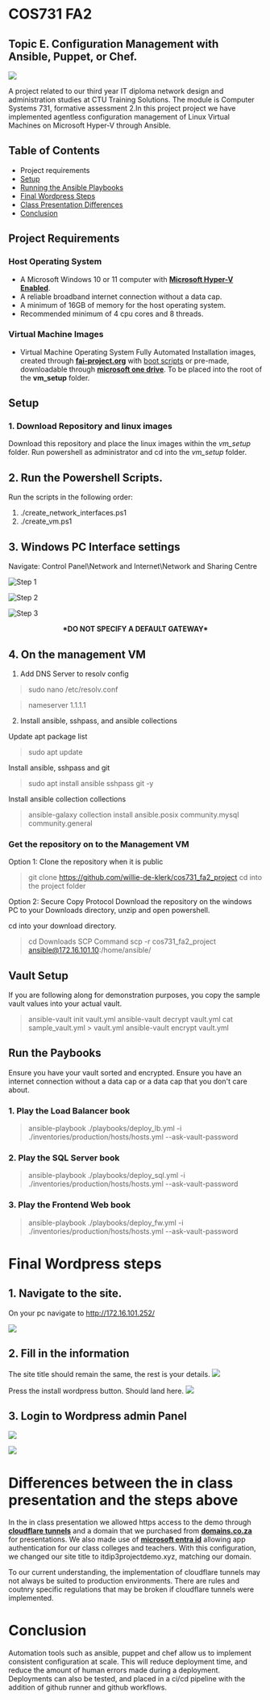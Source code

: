 # COS731 FA2
## Topic E. Configuration Management with Ansible, Puppet, or Chef. 

![](./pictures/lab_diagram.drawio.png)

A project related to our third year IT diploma network design and administration studies at CTU Training Solutions. The module is Computer Systems 731, formative assessment 2.In this project project we have implemented agentless configuration management of Linux Virtual Machines on Microsoft Hyper-V through Ansible. 


## Table of Contents

<ul>
 <li><a href="#project-requirements"></a>Project requirements</li>
 <li><a href="#setup">Setup</a></li>
 <li><a href="#run-the-paybooks">Running the Ansible Playbooks</a></li>
 <li><a href="#final-wordpress-steps">Final Wordpress Steps</a></li>
 <li><a href="#differences-between-the-in-class-presentation-and-the-steps-above">Class Presentation Differences</a></li>
 <li><a href="#conclusion">Conclusion</a></li>
</ul>

## Project Requirements
### Host Operating System
- A Microsoft Windows 10 or 11 computer with **[Microsoft Hyper-V Enabled](https://learn.microsoft.com/en-us/windows-server/virtualization/hyper-v/get-started/install-hyper-v?pivots=windows)**. 
- A reliable broadband internet connection without a data cap.
- A minimum of 16GB of memory for the host operating system.
- Recommended minimum of 4 cpu cores and 8 threads. 

### Virtual Machine Images
- Virtual Machine Operating System Fully Automated Installation images, created through **[fai-project.org](https://fai-project.org/FAIme/)** with <a href="/fai_debian_x11_image_additions/">boot scripts</a> or pre-made, downloadable through **[microsoft one drive](https://ctucareerco-my.sharepoint.com/:f:/g/personal/20230254_ctucareer_co_za/EuH9fsd9lTVAnsdlGAD8oX0BhkIOBjqHfTqUnmr0nSTSeA?e=hkIUjv)**. To be placed into the root of the **vm_setup** folder.

## Setup 
### 1. Download Repository and linux images
Download this repository and place the linux images within the *vm_setup* folder. Run powershell as administrator and cd into the *vm_setup* folder. 

## 2. Run the Powershell Scripts. 
Run the scripts in the following order:
1. ./create_network_interfaces.ps1
2. ./create_vm.ps1

## 3. Windows PC Interface settings

Navigate: Control Panel\Network and Internet\Network and Sharing Centre

![Step 1](./pictures/project_wan_sw_1.png)

![Step 2](./pictures/project_wan_sw_2.png)

![Step 3](./pictures/project_wan_sw_3.png)

<center><b>*DO NOT SPECIFY A DEFAULT GATEWAY*</b></center>

## 4. On the management VM
1. Add DNS Server to resolv config

> sudo nano /etc/resolv.conf

> nameserver 1.1.1.1

2. Install ansible, sshpass, and ansible collections

Update apt package list
> sudo apt update

Install ansible, sshpass and git
> sudo apt install ansible sshpass git -y

Install ansible collection collections
> ansible-galaxy collection install ansible.posix community.mysql community.general

### Get the repository on to the Management VM
Option 1: Clone the repository when it is public
> git clone https://github.com/willie-de-klerk/cos731_fa2_project
> cd into the project folder

Option 2: Secure Copy Protocol
Download the repository on the windows PC to your Downloads directory, unzip and open powershell.

cd into your download directory. 
> cd Downloads
SCP Command
> scp -r cos731_fa2_project ansible@172.16.101.10:/home/ansible/

## Vault Setup
If you are following along for demonstration purposes, you copy the sample vault values into your actual vault. 
> ansible-vault init vault.yml
> ansible-vault decrypt vault.yml
> cat sample_vault.yml > vault.yml
> ansible-vault encrypt vault.yml

## Run the Paybooks
Ensure you have your vault sorted and encrypted. Ensure you have an internet connection without a data cap or a data cap that you don't care about. 

### 1. Play the Load Balancer book
> ansible-playbook ./playbooks/deploy_lb.yml -i ./inventories/production/hosts/hosts.yml --ask-vault-password

### 2. Play the SQL Server book
> ansible-playbook ./playbooks/deploy_sql.yml -i ./inventories/production/hosts/hosts.yml --ask-vault-password

### 3. Play the Frontend Web book
> ansible-playbook ./playbooks/deploy_fw.yml -i ./inventories/production/hosts/hosts.yml --ask-vault-password


# Final Wordpress steps

## 1. Navigate to the site. 
On your pc navigate to http://172.16.101.252/

![](./pictures/wp_install_welcome_1.png)

## 2. Fill in the information
The site title should remain the same, the rest is your details. 
![](./pictures/wp_install_welcome_2.png)

Press the install wordpress button. Should land here. 
![](./pictures/wp_install_success.png)

## 3. Login to Wordpress admin Panel

![](./pictures/wp_login.png)

![](./pictures/wp_admin_panel.png)


# Differences between the in class presentation and the steps above

In the in class presentation we allowed https access to the demo through **[cloudflare tunnels](https://developers.cloudflare.com/cloudflare-one/connections/connect-networks/)** and a domain that we purchased from **[domains.co.za](https://www.domains.co.za)** for presentations. We also made use of **[microsoft entra id](https://www.microsoft.com/en-us/security/business/identity-access/microsoft-entra-id)** allowing app authentication for our class colleges and teachers. With this configuration, we changed our site title to itdip3projectdemo.xyz, matching our domain.  

To our current understanding, the implementation of cloudflare tunnels may not always be suited to production environments. There are rules and coutnry specific regulations that may be broken if cloudflare tunnels were implemented. 

# Conclusion
Automation tools such as ansible, puppet and chef allow us to implement consistent configuration at scale. This will reduce deployment time, and reduce the amount of human errors made during a deployment. Deployments can also be tested, and placed in a ci/cd pipeline with the addition of github runner and github workflows.  




